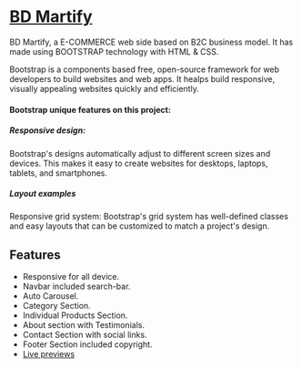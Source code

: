 # [BD Martify](https://mahdimonir.github.io/bdmartify-bootstrap)

BD Martify, a E-COMMERCE web side based on B2C business model. It has made using BOOTSTRAP technology with HTML & CSS.

Bootstrap is a components based free, open-source framework for web developers to build websites and web apps. It healps build responsive, visually appealing websites quickly and efficiently. 

#### Bootstrap unique features on this project:
##### Responsive design:
Bootstrap's designs automatically adjust to different screen sizes and devices. This makes it easy to create websites for desktops, laptops, tablets, and smartphones. 
 
##### Layout examples
Responsive grid system:
Bootstrap's grid system has well-defined classes and easy layouts that can be customized to match a project's design.

## Features

- Responsive for all device.
- Navbar included search-bar.
- Auto Carousel.
- Category Section.
- Individual Products Section.
- About section with Testimonials.
- Contact Section with social links.
- Footer Section included copyright.
- [Live previews](https://mahdimonir.github.io/bdmartify-bootstrap)
